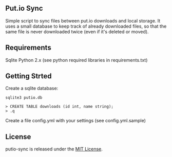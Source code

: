 ## Put.io Sync

Simple script to sync files between put.io downloads and local storage. It uses a small database to keep track of already downloaded files, so that the same file is never downloaded twice (even if it's deleted or moved).

## Requirements

Sqlite
Python 2.x (see python required libraries in requirements.txt)

## Getting Strted

Create a sqlite database:

```
sqlite3 putio.db

> CREATE TABLE downloads (id int, name string);
> .q
```

Create a file config.yml with your settings (see config.yml.sample)

## License

putio-sync is released under the [MIT License](http://www.opensource.org/licenses/MIT).

